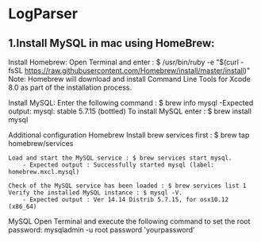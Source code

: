 # LogParser

1.Install MySQL in mac using HomeBrew:
-----------------------------------
Install Homebrew:
Open Terminal and enter :
	$ /usr/bin/ruby -e "$(curl -fsSL https://raw.githubusercontent.com/Homebrew/install/master/install)"
	Note: Homebrew will download and install Command Line Tools for Xcode 8.0 as part of the installation process.

Install MySQL:
	Enter the following command : $ brew info mysql
	-Expected output: mysql: stable 5.7.15 (bottled)
	To install MySQL enter : $ brew install mysql

Additional configuration
Homebrew
		Install brew services first : $ brew tap homebrew/services

	Load and start the MySQL service : $ brew services start mysql.
		- Expected output : Successfully started mysql (label: homebrew.mxcl.mysql)

	Check of the MySQL service has been loaded : $ brew services list 1
	Verify the installed MySQL instance : $ mysql -V.
		- Expected output : Ver 14.14 Distrib 5.7.15, for osx10.12 (x86_64)

MySQL
	Open Terminal and execute the following command to set the root password:
	mysqladmin -u root password 'yourpassword'

